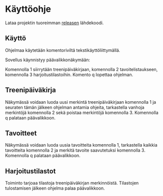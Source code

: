 # Käyttöohje

Lataa projektin tuoreimman [releasen](https://github.com/Ronttikasa/treenipaivakirja/releases) lähdekoodi.

## Käyttö

Ohjelmaa käytetään komentoriviltä tekstikäyttöliittymällä.

Sovellus käynnistyy päävalikkonäkymään:

Komennolla 1 siirrytään treenipäiväkirjaan, komennolla 2 tavoitelistaukseen, komennolla 3 harjoitustilastoihin. Komento q lopettaa ohjelman.

## Treenipäiväkirja

Näkymässä voidaan luoda uusi merkintä treenipäiväkirjaan komennolla 1 ja seuraten tämän jälkeen ohjelman antamia ohjeita, tarkastella vanhoja merkintöjä komennolla 2 sekä poistaa merkintöjä komennolla 3.
Komennolla q palataan päävalikkoon.

## Tavoitteet

Näkymässä voidaan luoda uusia tavoitteita komennolla 1, tarkastella kaikkia tavoitteita komennolla 2 ja merkitä tavoite saavutetuksi komennolla 3.
Komennolla q palataan päävalikkoon.

## Harjoitustilastot

Toiminto tarjoaa tilastoja treenipäiväkirjan merkinnöistä. Tilastojen tulostamisen jälkeen ohjelma palaa päävalikkoon.



